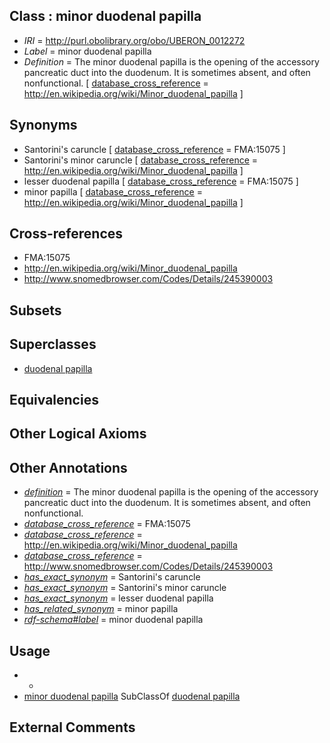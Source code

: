 
## Class : minor duodenal papilla

 * *IRI* = http://purl.obolibrary.org/obo/UBERON_0012272
 * *Label* = minor duodenal papilla
 * *Definition* = The minor duodenal papilla is the opening of the accessory pancreatic duct into the duodenum. It is sometimes absent, and often nonfunctional. [ [database_cross_reference](../../ef/oboInOwl#hasDbXref.md) = http://en.wikipedia.org/wiki/Minor_duodenal_papilla ]

## Synonyms

 * Santorini's caruncle [ [database_cross_reference](../../ef/oboInOwl#hasDbXref.md) = FMA:15075 ]
 * Santorini's minor caruncle [ [database_cross_reference](../../ef/oboInOwl#hasDbXref.md) = http://en.wikipedia.org/wiki/Minor_duodenal_papilla ]
 * lesser duodenal papilla [ [database_cross_reference](../../ef/oboInOwl#hasDbXref.md) = FMA:15075 ]
 * minor papilla [ [database_cross_reference](../../ef/oboInOwl#hasDbXref.md) = http://en.wikipedia.org/wiki/Minor_duodenal_papilla ]

## Cross-references

 * FMA:15075
 * http://en.wikipedia.org/wiki/Minor_duodenal_papilla
 * http://www.snomedbrowser.com/Codes/Details/245390003

## Subsets


## Superclasses

 * [duodenal papilla](../../UBERON/14/UBERON_0004914.md)

## Equivalencies


## Other Logical Axioms


## Other Annotations

 * *[definition](../../IAO/15/IAO_0000115.md)* = The minor duodenal papilla is the opening of the accessory pancreatic duct into the duodenum. It is sometimes absent, and often nonfunctional.
 * *[database_cross_reference](../../ef/oboInOwl#hasDbXref.md)* = FMA:15075
 * *[database_cross_reference](../../ef/oboInOwl#hasDbXref.md)* = http://en.wikipedia.org/wiki/Minor_duodenal_papilla
 * *[database_cross_reference](../../ef/oboInOwl#hasDbXref.md)* = http://www.snomedbrowser.com/Codes/Details/245390003
 * *[has_exact_synonym](../../ym/oboInOwl#hasExactSynonym.md)* = Santorini's caruncle
 * *[has_exact_synonym](../../ym/oboInOwl#hasExactSynonym.md)* = Santorini's minor caruncle
 * *[has_exact_synonym](../../ym/oboInOwl#hasExactSynonym.md)* = lesser duodenal papilla
 * *[has_related_synonym](../../ym/oboInOwl#hasRelatedSynonym.md)* = minor papilla
 * *[rdf-schema#label](../../el/rdf-schema#label.md)* = minor duodenal papilla

## Usage

 * -
 * [minor duodenal papilla](../../UBERON/72/UBERON_0012272.md) SubClassOf [duodenal papilla](../../UBERON/14/UBERON_0004914.md)

## External Comments

